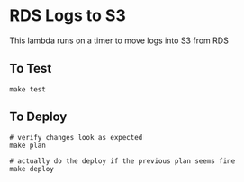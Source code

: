 RDS Logs to S3
===========================================================

This lambda runs on a timer to move logs into S3 from RDS

## To Test

```
make test
```

## To Deploy

```
# verify changes look as expected
make plan

# actually do the deploy if the previous plan seems fine
make deploy
```
